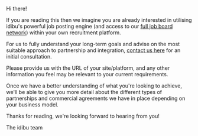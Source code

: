 Hi there!

If you are reading this then we imagine you are already interested in utilising idibu's powerful job posting engine (and access to our [full job board network](https://www.idibu.com/network/)) within your own recruitment platform.

For us to fully understand your long-term goals and advise on the most suitable approach to partnership and integration, [contact us here](https://ww2.idibu.com/whitelabel) for an initial consultation.

Please provide us with the URL of your site/platform, and any other information you feel may be relevant to your current requirements. 
 
Once we have a better understanding of what you're looking to achieve, we'll be able to give you more detail about the different types of partnerships and commercial agreements we have in place depending on your business model.

Thanks for reading, we're looking forward to hearing from you!

The idibu team
